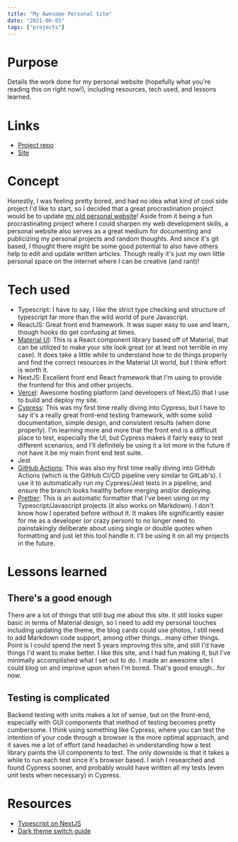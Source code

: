 ```yaml
---
title: "My Awesome Personal Site"
date: "2021-06-05"
tags: ["projects"]
---
```


# Purpose

Details the work done for my personal website (hopefully what you're reading
this on right now!), including resources, tech used, and lessons learned.

# Links

- [Project repo](https://github.com/yeungalan0/my_site)
- [Site](/)

# Concept

Honestly, I was feeling pretty bored, and had no idea what kind of cool side
project I'd like to start, so I decided that a great procrastination project
would be to update [my old personal website][old-site]! Aside from it being a
fun procrastinating project where I could sharpen my web development skills, a
personal website also serves as a great medium for documenting and publicizing
my personal projects and random thoughts. And since it's git based, I thought
there might be some good potential to also have others help to edit and update
written articles. Though really it's just my own little personal space on the
internet where I can be creative (and rant)!

# Tech used

- Typescript: I have to say, I like the strict type checking and structure of
  typescript far more than the wild world of pure Javascript.
- ReactJS: Great front end framework. It was super easy to use and learn, though
  hooks do get confusing at times.
- [Material UI][material-ui]: This is a React component library based off of
  Material, that can be utilized to make your site look great (or at least not
  terrible in my case). It does take a little while to understand how to do
  things properly and find the correct resources in the Material UI world, but I
  think effort is worth it.
- NextJS: Excellent front end React framework that I'm using to provide the
  frontend for this and other projects.
- [Vercel][vercel]: Awesome hosting platform (and developers of NextJS) that I
  use to build and deploy my site.
- [Cypress][cypress]: This was my first time really diving into Cypress, but I
  have to say it's a really great front-end testing framework, with some solid
  documentation, simple design, and consistent results (when done properly). I'm
  learning more and more that the front end is a difficult place to test,
  especially the UI, but Cypress makes it fairly easy to test different
  scenarios, and I'll definitely be using it a lot more in the future if not
  have it be my main front end test suite.
- Jest
- [GitHub Actions][github-actions]: This was also my first time really diving
  into GitHub Actions (which is the GitHub CI/CD pipeline very similar to
  GitLab's). I use it to automatically run my Cypress/Jest tests in a pipeline,
  and ensure the branch looks healthy before merging and/or deploying.
- [Prettier][prettier]: This is an automatic formatter that I've been using on
  my Typescript/Javascript projects (it also works on Markdown). I don't know
  how I operated before without it. It makes life significantly easier for me as
  a developer (or crazy person) to no longer need to painstakingly deliberate
  about using single or double quotes when formatting and just let this tool
  handle it. I'll be using it on all my projects in the future.

# Lessons learned

## There's a good enough

There are a lot of things that still bug me about this site. It still looks
super basic in terms of Material design, so I need to add my personal touches
including updating the theme, the blog cards could use photos, I still need to
add Markdown code support, among other things...many other things. Point is I
could spend the next 5 years improving this site, and still I'd have things I'd
want to make better. I like this site, and I had fun making it, but I've
minimally accomplished what I set out to do. I made an awesome site I could blog
on and improve upon when I'm bored. That's good enough...for now.

## Testing is complicated

Backend testing with units makes a lot of sense, but on the front-end,
especially with GUI components that method of testing becomes pretty cumbersome.
I think using something like Cypress, where you can test the intention of your
code through a browser is the more optimal approach, and it saves me a lot of
effort (and headache) in understanding how a test library paints the UI
components to test. The only downside is that it takes a while to run each test
since it's browser based. I wish I researched and found Cypress sooner, and
probably would have written all my tests (even unit tests when necessary) in
Cypress.

# Resources

- [Typescript on NextJS](https://dev.to/filippofonseca/how-to-set-up-a-next-js-project-with-typescript-and-react-576h)
- [Dark theme switch guide](https://dev.to/felixmohr/setting-up-a-blog-with-next-js-react-material-ui-and-typescript-2m6k)

[old-site]: http://yeungalan0.github.io/
[material-ui]: https://material-ui.com/company/about/
[vercel]: https://vercel.com/about
[cypress]: https://www.cypress.io/about/
[github-actions]:
  https://docs.github.com/en/actions/creating-actions/about-actions
[prettier]: https://prettier.io/docs/en/
